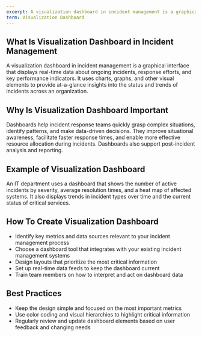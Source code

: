 ```yaml
---
excerpt: A visualization dashboard in incident management is a graphical interface that displays real-time data about ongoing incidents, response efforts, and key performance indicators.
term: Visualization Dashboard
---
```

## What Is Visualization Dashboard in Incident Management

A visualization dashboard in incident management is a graphical interface that displays real-time data about ongoing incidents, response efforts, and key performance indicators. It uses charts, graphs, and other visual elements to provide at-a-glance insights into the status and trends of incidents across an organization.

## Why Is Visualization Dashboard Important

Dashboards help incident response teams quickly grasp complex situations, identify patterns, and make data-driven decisions. They improve situational awareness, facilitate faster response times, and enable more effective resource allocation during incidents. Dashboards also support post-incident analysis and reporting.

## Example of Visualization Dashboard

An IT department uses a dashboard that shows the number of active incidents by severity, average resolution times, and a heat map of affected systems. It also displays trends in incident types over time and the current status of critical services.

## How To Create Visualization Dashboard

- Identify key metrics and data sources relevant to your incident management process
- Choose a dashboard tool that integrates with your existing incident management systems
- Design layouts that prioritize the most critical information
- Set up real-time data feeds to keep the dashboard current
- Train team members on how to interpret and act on dashboard data

## Best Practices

- Keep the design simple and focused on the most important metrics
- Use color coding and visual hierarchies to highlight critical information
- Regularly review and update dashboard elements based on user feedback and changing needs